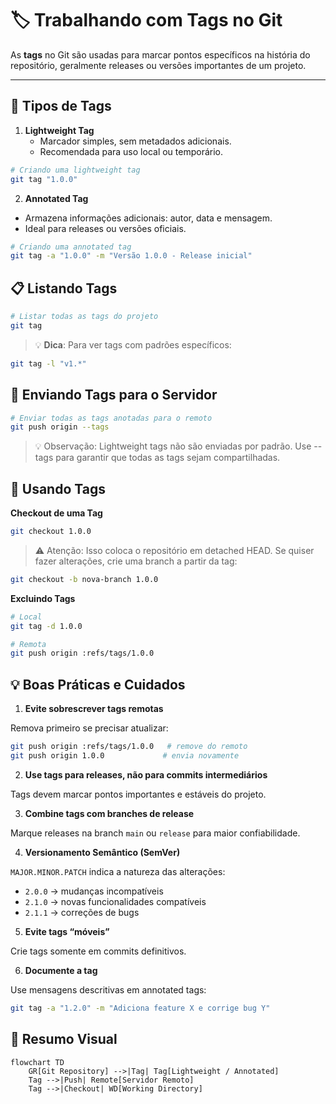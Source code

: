 # 🏷️ Trabalhando com Tags no Git

As **tags** no Git são usadas para marcar pontos específicos na história do repositório, geralmente releases ou versões importantes de um projeto.

---

## 🔹 Tipos de Tags

1. **Lightweight Tag**  
   - Marcador simples, sem metadados adicionais.  
   - Recomendada para uso local ou temporário.  

```bash
# Criando uma lightweight tag
git tag "1.0.0"
```

2. **Annotated Tag** 
- Armazena informações adicionais: autor, data e mensagem.
- Ideal para releases ou versões oficiais.

```bash
# Criando uma annotated tag
git tag -a "1.0.0" -m "Versão 1.0.0 - Release inicial"
```

## 📋 Listando Tags
```bash
# Listar todas as tags do projeto
git tag
```

> 💡 **Dica**: Para ver tags com padrões específicos:
```bash
git tag -l "v1.*"
```

## 🚀 Enviando Tags para o Servidor
```bash
# Enviar todas as tags anotadas para o remoto
git push origin --tags
```

> 💡 Observação: Lightweight tags não são enviadas por padrão. Use --tags para 
> garantir que todas as tags sejam compartilhadas.

## 🔄 Usando Tags
**Checkout de uma Tag**
```bash
git checkout 1.0.0
```

> ⚠️ Atenção: Isso coloca o repositório em detached HEAD.
> Se quiser fazer alterações, crie uma branch a partir da tag:
```bash
git checkout -b nova-branch 1.0.0
```

**Excluindo Tags**
```bash
# Local
git tag -d 1.0.0

# Remota
git push origin :refs/tags/1.0.0
```

## 💡 Boas Práticas e Cuidados
1. **Evite sobrescrever tags remotas**

Remova primeiro se precisar atualizar:
```bash
git push origin :refs/tags/1.0.0   # remove do remoto
git push origin 1.0.0             # envia novamente
```

2. **Use tags para releases, não para commits intermediários**

Tags devem marcar pontos importantes e estáveis do projeto.

3. **Combine tags com branches de release**

Marque releases na branch `main` ou `release` para maior confiabilidade.

4. **Versionamento Semântico (SemVer)**

`MAJOR.MINOR.PATCH` indica a natureza das alterações:
- `2.0.0` → mudanças incompatíveis
- `2.1.0` → novas funcionalidades compatíveis
- `2.1.1` → correções de bugs

5. **Evite tags “móveis”**

Crie tags somente em commits definitivos.

6. **Documente a tag**

Use mensagens descritivas em annotated tags:
```bash
git tag -a "1.2.0" -m "Adiciona feature X e corrige bug Y"
```

## 🎯 Resumo Visual
```mermaid
flowchart TD
    GR[Git Repository] -->|Tag| Tag[Lightweight / Annotated]
    Tag -->|Push| Remote[Servidor Remoto]
    Tag -->|Checkout| WD[Working Directory]
```
